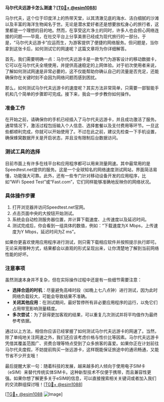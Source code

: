 **马尔代夫远游卡怎么测速？[[TG💪+ @esim1088](https://t.me/s/esim1088)]**

马尔代夫，这个位于印度洋上的热带天堂，以其清澈见底的海水、洁白细腻的沙滩以及丰富的海洋生物闻名于世。无论是潜水爱好者还是想要放松身心的旅行者，这里都是一个理想的目的地。然而，在享受这片净土的同时，许多人也会担心网络连接的问题——毕竟，在社交平台上分享美景已经成为现代旅行的一部分。于是，“马尔代夫远游卡”应运而生，为游客提供了便捷的网络服务。但问题是，当你拿到这张卡后，如何测试它的网速呢？这篇文章将为你详细解答。

首先，我们需要明确一点：马尔代夫远游卡是一款专门为游客设计的移动数据卡，它可以在马尔代夫全境使用，并提供高速稳定的上网体验。对于初次使用者来说，了解如何测试网速是非常必要的，这不仅能帮助你确认自己的流量是否充足，还能确保你在关键时刻不会因为网络问题而感到困扰。

那么，如何测试马尔代夫远游卡的速度呢？其实方法非常简单，只需要一部智能手机和几个简单的步骤即可完成。接下来，我会一步步教你如何操作。

### 准备工作

在开始之前，请确保你的手机已经插入了马尔代夫远游卡，并且成功激活了服务。通常情况下，激活过程包括输入个人信息、选择套餐以及支付费用等环节。一旦这些都顺利完成，你就可以开始使用了。不过在此之前，建议先检查一下手机设置，确保蜂窝数据开关是开启状态，并且没有限制后台数据访问。

### 测试工具的选择

目前市面上有许多在线平台和应用程序都可以用来测量网速。其中最常用的是Speedtest.net提供的服务。这是一个全球知名的网络速度测试网站，界面简洁易懂，功能强大可靠。此外，还有一些专门针对移动设备开发的应用程序，比如“WiFi Speed Test”或“Fast.com”，它们同样能够准确地反映你的网络状况。

### 具体操作步骤

1. 打开浏览器并访问Speedtest.net官网。
2. 点击页面中央的大按钮开始测试。
3. 系统会自动检测服务器位置，并计算下载速度、上传速度以及延迟时间。
4. 测试完成后，你会看到一组具体的数值，例如：“下载速度为X Mbps，上传速度为Y Mbps，延迟时间为Z ms”。

如果你更喜欢使用应用程序进行测试，则只需下载相应软件并按照提示执行即可。无论采用哪种方式，结果都会以直观的形式呈现出来，让你清楚地了解到当前网络性能的好坏。

### 注意事项

虽然测速本身并不复杂，但在实际操作过程中还是有一些细节需要注意：

- **选择合适的时机**：尽量避免高峰时段（如晚上七八点钟）进行测试，因为此时网络负载较大，可能会导致结果不准确。
- **关闭其他应用**：在测试期间，最好暂停所有非必要应用程序的运行，以免它们占用带宽影响测量精度。
- **多次尝试**：为了获得更加客观的结果，可以重复几次测试并将平均值作为最终参考依据。

通过以上方法，相信你应该已经掌握了如何测试马尔代夫远游卡的网速了。当然，除了单纯地关注网速之外，我们还应该考虑价格与性价比等因素。马尔代夫远游卡凭借其覆盖范围广、资费合理等特点受到了众多旅客的喜爱。如果你正在计划前往马尔代夫度假，不妨提前购买一张远游卡，这样既能保证旅途中的通讯畅通，又能节省不少开支哦！

最后提醒大家一句：随着科技的发展，越来越多的人倾向于使用电子SIM卡（eSIM）来替代传统实体SIM卡。这种新型技术不仅便于携带，而且兼容性更强。如果你想了解更多关于eSIM的信息，可以直接搜索相关关键词或者加入我们的交流群组探讨哦！[[TG💪+ @esim1088](https://t.me/s/esim1088)]

[[TG💪+ @esim1088](https://t.me/s/esim1088) ![Image](https://i.postimg.cc/4NQfJmqS/Snipaste-2025-05-13-00-14-12.png)]